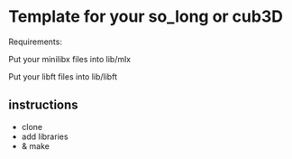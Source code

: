 # Template for your so_long or cub3D

Requirements:

 Put your minilibx files into lib/mlx
 
 Put your libft files into lib/libft

## instructions
- clone
- add libraries
- & make
